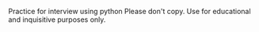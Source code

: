 Practice for interview using python
Please don't copy. Use for educational and inquisitive purposes only.